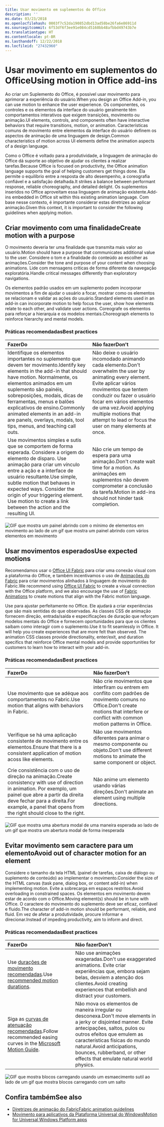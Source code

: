 ```yaml
---
title: Usar movimento em suplementos do Office
description: ''
ms.date: 03/23/2018
ms.openlocfilehash: 0003f7c52da190852dbd13ad58be26fa6e86911d
ms.sourcegitcommit: 6f53df6f3ee91e084cd5160bb48afbbd49743b7e
ms.translationtype: HT
ms.contentlocale: pt-BR
ms.lasthandoff: 12/22/2018
ms.locfileid: "27432960"
---
```

# <a name="using-motion-in-office-add-ins"></a><span data-ttu-id="fddac-102">Usar movimento em suplementos do Office</span><span class="sxs-lookup"><span data-stu-id="fddac-102">Using motion in Office add-ins</span></span>

<span data-ttu-id="fddac-103">Ao criar um Suplemento do Office, é possível usar movimento para aprimorar a experiência do usuário.</span><span class="sxs-lookup"><span data-stu-id="fddac-103">When you design an Office Add-in, you can use motion to enhance the user experience.</span></span> <span data-ttu-id="fddac-104">Os componentes, os controles e os elementos da interface do usuário geralmente têm comportamentos interativos que exigem transições, movimento ou animação.</span><span class="sxs-lookup"><span data-stu-id="fddac-104">UI elements, controls, and components often have interactive behaviors that require transitions, motion, or animation.</span></span> <span data-ttu-id="fddac-105">Características comuns de movimento entre elementos da interface do usuário definem os aspectos de animação de uma linguagem de design.</span><span class="sxs-lookup"><span data-stu-id="fddac-105">Common characteristics of motion across UI elements define the animation aspects of a design language.</span></span> 

<span data-ttu-id="fddac-106">Como o Office é voltado para a produtividade, a linguagem de animação do Office dá suporte ao objetivo de ajudar os clientes a realizar tarefas.</span><span class="sxs-lookup"><span data-stu-id="fddac-106">Because Office is focused on productivity, the Office animation language supports the goal of helping customers get things done.</span></span> <span data-ttu-id="fddac-107">Ela permite o equilíbrio entre a resposta de alto desempenho, a coreografia confiável e a satisfação detalhada.</span><span class="sxs-lookup"><span data-stu-id="fddac-107">It strikes a balance between performant response, reliable choreography, and detailed delight.</span></span> <span data-ttu-id="fddac-108">Os suplementos inseridos no Office aproveitam essa linguagem de animação existente.</span><span class="sxs-lookup"><span data-stu-id="fddac-108">Add-ins embedded in Office sit within this existing animation language.</span></span> <span data-ttu-id="fddac-109">Com base nesse contexto, é importante considerar estas diretrizes ao aplicar animação.</span><span class="sxs-lookup"><span data-stu-id="fddac-109">Given this context, it is important to consider the following guidelines when applying motion.</span></span> 


## <a name="create-motion-with-a-purpose"></a><span data-ttu-id="fddac-110">Criar movimento com uma finalidade</span><span class="sxs-lookup"><span data-stu-id="fddac-110">Create motion with a purpose</span></span>

<span data-ttu-id="fddac-111">O movimento deveria ter uma finalidade que transmita mais valor ao usuário.</span><span class="sxs-lookup"><span data-stu-id="fddac-111">Motion should have a purpose that communicates additional value to the user.</span></span> <span data-ttu-id="fddac-112">Considere o tom e a finalidade do conteúdo ao escolher as animações.</span><span class="sxs-lookup"><span data-stu-id="fddac-112">Consider the tone and purpose of your content when choosing animations.</span></span> <span data-ttu-id="fddac-113">Lide com mensagens críticas de forma diferente da navegação exploratória.</span><span class="sxs-lookup"><span data-stu-id="fddac-113">Handle critical messages differently than exploratory navigations.</span></span>

<span data-ttu-id="fddac-114">Os elementos padrão usados em um suplemento podem incorporar movimentos a fim de ajudar o usuário a focar, mostrar como os elementos se relacionam e validar as ações do usuário.</span><span class="sxs-lookup"><span data-stu-id="fddac-114">Standard elements used in an add-in can incorporate motion to help focus the user, show how elements relate to each other, and validate user actions.</span></span> <span data-ttu-id="fddac-115">Coreografe os elementos para reforçar a hierarquia e os modelos mentais.</span><span class="sxs-lookup"><span data-stu-id="fddac-115">Choreograph elements to reinforce hierarchy and mental models.</span></span>



### <a name="best-practices"></a><span data-ttu-id="fddac-116">Práticas recomendadas</span><span class="sxs-lookup"><span data-stu-id="fddac-116">Best practices</span></span>

|<span data-ttu-id="fddac-117">Fazer</span><span class="sxs-lookup"><span data-stu-id="fddac-117">Do</span></span>|<span data-ttu-id="fddac-118">Não fazer</span><span class="sxs-lookup"><span data-stu-id="fddac-118">Don't</span></span>|
|:-----|:-----|
|<span data-ttu-id="fddac-119">Identifique os elementos importantes no suplemento que devem ter movimento.</span><span class="sxs-lookup"><span data-stu-id="fddac-119">Identify key elements in the add-in that should have motion.</span></span> <span data-ttu-id="fddac-120">Normalmente, os elementos animados em um suplemento são painéis, sobreposições, modais, dicas de ferramentas, menus e balões explicativos de ensino.</span><span class="sxs-lookup"><span data-stu-id="fddac-120">Commonly animated elements in an add-in are panels, overlays, modals, tool tips, menus, and teaching call outs.</span></span>| <span data-ttu-id="fddac-121">Não deixe o usuário incomodado animando cada elemento.</span><span class="sxs-lookup"><span data-stu-id="fddac-121">Don't overwhelm the user by animating every element.</span></span> <span data-ttu-id="fddac-122">Evite aplicar vários movimentos que tentem conduzir ou fazer o usuário focar em vários elementos de uma vez.</span><span class="sxs-lookup"><span data-stu-id="fddac-122">Avoid applying multiple motions that attempt to lead or focus the user on many elements at once.</span></span> |
|<span data-ttu-id="fddac-p107">Use movimentos simples e sutis que se comportem de forma esperada. Considere a origem do elemento de disparo. Use animação para criar um vínculo entre a ação e a interface de usuário resultante.</span><span class="sxs-lookup"><span data-stu-id="fddac-p107">Use simple, subtle motion that behaves in expected ways. Consider the origin of your triggering element. Use motion to create a link between the action and the resulting UI.</span></span> | <span data-ttu-id="fddac-126">Não crie um tempo de espera para uma animação.</span><span class="sxs-lookup"><span data-stu-id="fddac-126">Don't create wait time for a motion.</span></span> <span data-ttu-id="fddac-127">As animações em suplementos não devem comprometer a conclusão da tarefa.</span><span class="sxs-lookup"><span data-stu-id="fddac-127">Motion in add-ins should not hinder task completion.</span></span>|

![GIF que mostra um painel abrindo com o mínimo de elementos em movimento ao lado de um gif que mostra um painel abrindo com vários elementos em movimento](../images/add-in-motion-purpose.gif)



## <a name="use-expected-motions"></a><span data-ttu-id="fddac-129">Usar movimentos esperados</span><span class="sxs-lookup"><span data-stu-id="fddac-129">Use expected motions</span></span>
<span data-ttu-id="fddac-130">Recomendamos usar o [Office UI Fabric](https://developer.microsoft.com/fabric) para criar uma conexão visual com a plataforma do Office, e também incentivamos o uso de [Animações do Fabric](https://developer.microsoft.com/fabric#/styles/animations) para criar movimentos alinhados à linguagem de movimento do Fabric.</span><span class="sxs-lookup"><span data-stu-id="fddac-130">We recommend using [Office UI Fabric](https://developer.microsoft.com/fabric) to create a visual connection with the Office platform, and we also encourage the use of [Fabric Animations](https://developer.microsoft.com/fabric#/styles/animations) to create motions that align with the Fabric motion language.</span></span> 

<span data-ttu-id="fddac-p109">Use para ajustar perfeitamente no Office. Ele ajudará a criar experiências que são mais sentidas do que observadas. As classes CSS de animação fornecem direção, entrada/saída e especificações de duração que reforçam modelos mentais do Office e fornecem oportunidades para que os clientes saibam como interagir com o suplemento.</span><span class="sxs-lookup"><span data-stu-id="fddac-p109">Use it to fit seamlessly in Office. It will help you create experiences that are more felt than observed. The animation CSS classes provide directionality, enter/exit, and duration specifics that reinforce Office mental models and provide opportunities for customers to learn how to interact with your add-in.</span></span>

### <a name="best-practices"></a><span data-ttu-id="fddac-134">Práticas recomendadas</span><span class="sxs-lookup"><span data-stu-id="fddac-134">Best practices</span></span>


|<span data-ttu-id="fddac-135">Fazer</span><span class="sxs-lookup"><span data-stu-id="fddac-135">Do</span></span>|<span data-ttu-id="fddac-136">Não fazer</span><span class="sxs-lookup"><span data-stu-id="fddac-136">Don't</span></span>|
|:-----|:-----|
|<span data-ttu-id="fddac-137">Use movimento que se adéque aos comportamentos no Fabric.</span><span class="sxs-lookup"><span data-stu-id="fddac-137">Use motion that aligns with behaviors in Fabric.</span></span>| <span data-ttu-id="fddac-138">Não crie movimentos que interfiram ou entrem em conflito com padrões de movimento comuns no Office.</span><span class="sxs-lookup"><span data-stu-id="fddac-138">Don't create motions that interfere or conflict with common motion patterns in Office.</span></span> 
|<span data-ttu-id="fddac-139">Verifique se há uma aplicação consistente de movimento entre os elementos.</span><span class="sxs-lookup"><span data-stu-id="fddac-139">Ensure that there is a consistent application of motion acoss like elements.</span></span>| <span data-ttu-id="fddac-140">Não use movimentos diferentes para animar o mesmo componente ou objeto.</span><span class="sxs-lookup"><span data-stu-id="fddac-140">Don't use different motions to animate the same component or object.</span></span>|
|<span data-ttu-id="fddac-141">Crie consistência com o uso de direção na animação.</span><span class="sxs-lookup"><span data-stu-id="fddac-141">Create consistency with use of direction in animation.</span></span> <span data-ttu-id="fddac-142">Por exemplo, um painel que abre a partir da direita deve fechar para a direita.</span><span class="sxs-lookup"><span data-stu-id="fddac-142">For example, a panel that opens from the right should close to the right.</span></span>|<span data-ttu-id="fddac-143">Não anime um elemento usando várias direções.</span><span class="sxs-lookup"><span data-stu-id="fddac-143">Don't animate an element using multiple directions.</span></span>

![GIF que mostra uma abertura modal de uma maneira esperada ao lado de um gif que mostra um abertura modal de forma inesperada](../images/add-in-motion-expected.gif)

## <a name="avoid-out-of-character-motion-for-an-element"></a><span data-ttu-id="fddac-145">Evitar movimento sem caractere para um elemento</span><span class="sxs-lookup"><span data-stu-id="fddac-145">Avoid out of character motion for an element</span></span>

<span data-ttu-id="fddac-146">Considere o tamanho da tela HTML (painel de tarefas, caixa de diálogo ou suplemento de conteúdo) ao implementar o movimento.</span><span class="sxs-lookup"><span data-stu-id="fddac-146">Consider the size of the HTML canvas (task pane, dialog box, or content add-in) when implementing motion.</span></span> <span data-ttu-id="fddac-147">Evite a sobrecarga em espaços restritos.</span><span class="sxs-lookup"><span data-stu-id="fddac-147">Avoid overloading in constrained spaces.</span></span> <span data-ttu-id="fddac-148">Os elementos em movimento devem estar de acordo com o Office.</span><span class="sxs-lookup"><span data-stu-id="fddac-148">Moving element(s) should be in tune with Office.</span></span> <span data-ttu-id="fddac-149">O caractere do movimento do suplemento deve ser eficaz, confiável e fluido.</span><span class="sxs-lookup"><span data-stu-id="fddac-149">The character of add-in motion should be performant, reliable, and fluid.</span></span> <span data-ttu-id="fddac-150">Em vez de afetar a produtividade, procure informar e direcionar.</span><span class="sxs-lookup"><span data-stu-id="fddac-150">Instead of impeding productivity, aim to inform and direct.</span></span>

### <a name="best-practices"></a><span data-ttu-id="fddac-151">Práticas recomendadas</span><span class="sxs-lookup"><span data-stu-id="fddac-151">Best practices</span></span>

|<span data-ttu-id="fddac-152">Fazer</span><span class="sxs-lookup"><span data-stu-id="fddac-152">Do</span></span>|<span data-ttu-id="fddac-153">Não fazer</span><span class="sxs-lookup"><span data-stu-id="fddac-153">Don't</span></span>|
|:-----|:-----|
| <span data-ttu-id="fddac-154">Use [durações de movimento recomendadas](https://developer.microsoft.com/fabric#/styles/animations).</span><span class="sxs-lookup"><span data-stu-id="fddac-154">Use [recommended motion durations](https://developer.microsoft.com/fabric#/styles/animations).</span></span> | <span data-ttu-id="fddac-155">Não use animações exageradas.</span><span class="sxs-lookup"><span data-stu-id="fddac-155">Don't use exaggerated animations.</span></span> <span data-ttu-id="fddac-156">Evite criar experiências que, embora sejam belas, desviem a atenção dos clientes.</span><span class="sxs-lookup"><span data-stu-id="fddac-156">Avoid creating experiences that embellish and distract your customers.</span></span>
| <span data-ttu-id="fddac-157">Siga as [curvas de atenuação recomendadas](https://docs.microsoft.com/windows/uwp/design/motion/timing-and-easing#easing-in-fluent-motion).</span><span class="sxs-lookup"><span data-stu-id="fddac-157">Follow recommended easing curves in the [Microsoft Motion Guide](https://docs.microsoft.com/windows/uwp/design/motion/timing-and-easing#easing-in-fluent-motion).</span></span>  |<span data-ttu-id="fddac-158">Não mova os elementos de maneira irregular ou desconexa.</span><span class="sxs-lookup"><span data-stu-id="fddac-158">Don't move elements in a jerky or disjointed manner.</span></span> <span data-ttu-id="fddac-159">Evite antecipações, saltos, pulos ou outros efeitos que emulem as características físicas do mundo natural.</span><span class="sxs-lookup"><span data-stu-id="fddac-159">Avoid anticipations, bounces, rubberband, or other effects that emulate natural world physics.</span></span>|

![GIF que mostra blocos carregando usando um esmaecimento sutil ao lado de um gif que mostra blocos carregando com um salto](../images/add-in-motion-character.gif)

## <a name="see-also"></a><span data-ttu-id="fddac-161">Confira também</span><span class="sxs-lookup"><span data-stu-id="fddac-161">See also</span></span>

* [<span data-ttu-id="fddac-162">Diretrizes de animação do Fabric</span><span class="sxs-lookup"><span data-stu-id="fddac-162">Fabric animation guidelines</span></span>](https://developer.microsoft.com/fabric#/styles/animations)
* [<span data-ttu-id="fddac-163">Movimento para aplicativos da Plataforma Universal do Windows</span><span class="sxs-lookup"><span data-stu-id="fddac-163">Motion for Universal Windows Platform apps</span></span>](https://docs.microsoft.com/windows/uwp/design/motion)

